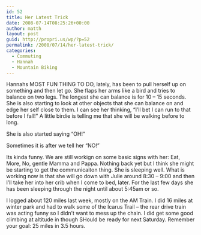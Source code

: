 ```yaml
---
id: 52
title: Her Latest Trick
date: 2008-07-14T08:25:26+00:00
author: matth
layout: post
guid: http://propri.us/wp/?p=52
permalink: /2008/07/14/her-latest-trick/
categories:
  - Commuting
  - Hannah
  - Mountain Biking
---
```

Hannahs MOST FUN THING TO DO, lately, has been to pull herself up on something and then let go. She flaps her arms like a bird and tries to balance on two legs. The longest she can balance is for 10 &#8211; 15 seconds. She is also starting to look at other objects that she can balance on and edge her self close to them. I can see her thinking, &#8220;I&#8217;ll bet I can run to that before I fall!&#8221; A little birdie is telling me that she will be walking before to long.

She is also started saying &#8220;OH!&#8221;

Sometimes it is after we tell her &#8220;NO!&#8221;

Its kinda funny. We are still workign on some basic signs with her: Eat, More, No, gentle Mamma and Pappa. Nothing back yet but I think she might be starting to get the communicaiton thing. She is sleeping well. What is working now is that she will go down with Julie around 8:30 &#8211; 9:00 and then I&#8217;ll take her into her crib when I come to bed, later. For the last few days she has been sleeping through the night until about 5:45am or so.

I logged about 120 miles last week, mostly on the AM<!--more--> Train. I did 16 miles at winter park and had to walk some of the Icarus Trail &#8211; the rear drive train was acting funny so I didn&#8217;t want to mess up the chain. I did get some good climbing at altitude in though SHould be ready for next Saturday. Remember your goal: 25 miles in 3.5 hours.